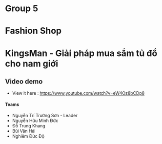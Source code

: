 # Group 5

# Fashion Shop

# KingsMan - Giải pháp mua sắm tủ đồ cho nam giới

## Video demo

- View it here : https://www.youtube.com/watch?v=eW4Oz8bCDp8

#### Teams
- Nguyễn Trí Trường Sơn - Leader
- Nguyễn Hữu Minh Đức
- Đỗ Trung Khang
- Bùi Văn Hải
- Nghiêm Đức Độ
